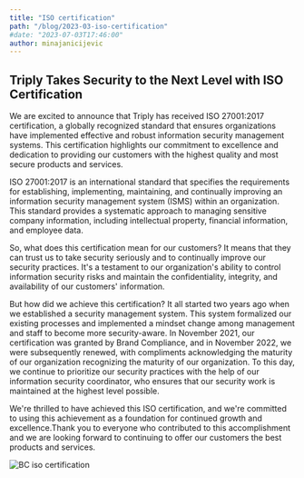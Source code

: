 ```yaml
---
title: "ISO certification"
path: "/blog/2023-03-iso-certification"
#date: "2023-07-03T17:46:00"
author: minajanicijevic
---
```


## Triply Takes Security to the Next Level with ISO Certification

We are excited to announce that Triply has received ISO 27001:2017 certification, a globally recognized standard that ensures organizations have implemented effective and robust information security management systems. This certification highlights our commitment to excellence and dedication to providing our customers with the highest quality and most secure products and services.

ISO 27001:2017 is an international standard that specifies the requirements for establishing, implementing, maintaining, and continually improving an information security management system (ISMS) within an organization. This standard provides a systematic approach to managing sensitive company information, including intellectual property, financial information, and employee data.

So, what does this certification mean for our customers? It means that they can trust us to take security seriously and to continually improve our security practices. It's a testament to our organization's ability to control information security risks and maintain the confidentiality, integrity, and availability of our customers' information.

But how did we achieve this certification? It all started two years ago when we established a security management system. This system formalized our existing processes and implemented a mindset change among management and staff to become more security-aware. In November 2021, our certification was granted by Brand Compliance, and in November 2022, we were subsequently renewed, with compliments acknowledging the maturity of our organization recognizing the maturity of our organization. To this day, we continue to prioritize our security practices with the help of our information security coordinator, who ensures that our security work is maintained at the highest level possible.

We're thrilled to have achieved this ISO certification, and we're committed to using this achievement as a foundation for continued growth and excellence.Thank you to everyone who contributed to this accomplishment and we are looking forward to continuing to offer our customers the best products and services.

![BC iso certification](isoCertification.png)